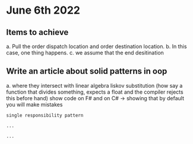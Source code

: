 # June 6th 2022

## Items to achieve

a. Pull the order dispatch location and order destination location.
b. In this case, one thing happens.
c. we assume that the end desitination 


## Write an article about solid patterns in oop 
a. where they intersect with linear algebra
    liskov substitution (how say a function that divides something, expects a float and the compiler rejects this before hand)
    show code on F# and on C# -> showing that by default you will make mistakes

    single responsibility pattern
    
    ...

    ...

